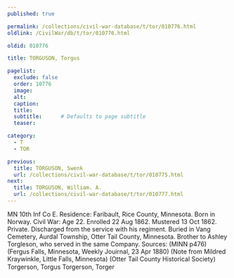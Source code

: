 ```yaml
---
published: true

permalink: /collections/civil-war-database/t/tor/010776.html
oldlink: /CivilWar/db/t/tor/010776.html

oldid: 010776

title: TORGUSON, Torgus

pagelist:
  exclude: false
  order: 10776
  image: 
  alt:
  caption:
  title:
  subtitle:      # Defaults to page subtitle
  teaser:

category: 
  - T 
  - TOR

previous:
  title: TORGUSON, Swenk
  url: /collections/civil-war-database/t/tor/010775.html  
next:
  title: TORGUSON, William. A.
  url: /collections/civil-war-database/t/tor/010777.html   
---
```

MN 10th Inf Co E. Residence: Faribault, Rice County, Minnesota. Born in Norway. Civil War: Age 22. Enrolled 22 Aug 1862. Mustered 13 Oct 1862. Private. Discharged from the service with his regiment. Buried in Vang Cemetery, Aurdal Township, Otter Tail County, Minnesota. Brother to Ashley Torgleson, who served in the same Company. Sources: (MINN p476) (Fergus Falls, Minnesota, Weekly Jouirnal, 23 Apr 1880) (Note from Mildred Kraywinkle, Little Falls, Minnesota) (Otter Tail County Historical Society) &#147;Torgerson, Torgus&#148; &#147;Torgerson, Torger&#148;
